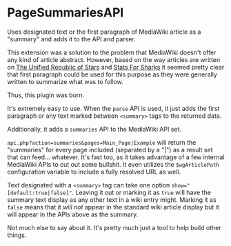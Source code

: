 # PageSummariesAPI
Uses designated text or the first paragraph of MediaWiki article as a "summary" and adds it to the API and parser.

This extension was a solution to the problem that MediaWiki doesn't offer any kind of article abstract. However, based on the way articles are written on [The Unified Republic of Stars](https://unifiedrepublicofstars) and [Stats For Sharks](https://statsforsharks) it seemed pretty clear that first paragraph could be used for this purpose as they were generally written to summarize what was to follow.

Thus, this plugin was born.

It's extremely easy to use. When the `parse` API is used, it just adds the first paragraph or any text marked between `<summary>` tags to the returned data.

Additionally, it adds a `summaries` API to the MediaWiki API set.

`api.php?action=summaries&pages=Main_Page|Example` will return the "summaries" for every page included (separated by a "|") as a result set that can feed... whatever. It's fast too, as it takes advantage of a few internal MediaWiki APIs to cut out some bullshit. It even utilizes the `$wgArticlePath` configuration variable to include a fully resolved URL as well.

Text designated with a `<summary>` tag can take one option `show="[default:true|false]"`. Leaving it out or marking it as `true` will have the summary text display as any other text in a wiki entry might. Marking it as `false` means that it _will not_ appear in the standard wiki article display but it will appear in the APIs above as the summary.

Not much else to say about it. It's pretty much just a tool to help build other things.